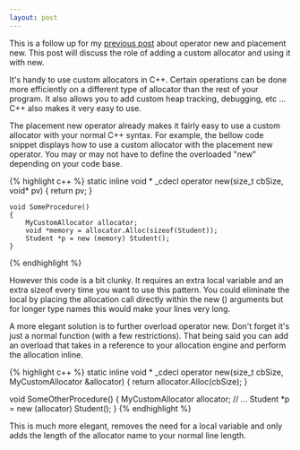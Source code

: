 ```yaml
---
layout: post
---
```

This is a follow up for my [previous post](http://blogs.msdn.com/jaredpar/archive/2007/10/16/c-new-operator-and-placement-new.aspx) about operator new and placement new.  This post will discuss the role of adding a custom allocator and using it with new.

It's handy to use custom allocators in C++.  Certain operations can be done more efficiently on a different type of allocator than the rest of your program.  It also allows you to add custom heap tracking, debugging, etc ...  C++ also makes it very easy to use.

The placement new operator already makes it fairly easy to use a custom allocator with your normal C++ syntax.  For example, the bellow code snippet displays how to use a custom allocator with the placement new operator.  You may or may not have to define the overloaded "new" depending on your code
base.

    
{% highlight c++ %}
    static inline
    void * _cdecl operator new(size_t cbSize, void* pv)
    {
        return pv;
    }
    
    void SomeProcedure()
    {
        MyCustomAllocator allocator;
        void *memory = allocator.Alloc(sizeof(Student));
        Student *p = new (memory) Student();
    }
{% endhighlight %}

However this code is a bit clunky.  It requires an extra local variable and an extra sizeof every time you want to use this pattern.  You could eliminate the local by placing the allocation call directly within the new () arguments but for longer type names this would make your lines very long.  

A more elegant solution is to further overload operator new.  Don't forget it's just a normal function (with a few restrictions).  That being said you can add an overload that takes in a reference to your allocation engine and perform the allocation inline.

{% highlight c++ %}
static inline
void * _cdecl operator new(size_t cbSize, MyCustomAllocator &allocator)
{
    return allocator.Alloc(cbSize);
}

void SomeOtherProcedure()
{
    MyCustomAllocator allocator;
    // ...
    Student *p = new (allocator) Student();
}
{% endhighlight %}

This is much more elegant, removes the need for a local variable and only adds the length of the allocator name to your normal line length.

